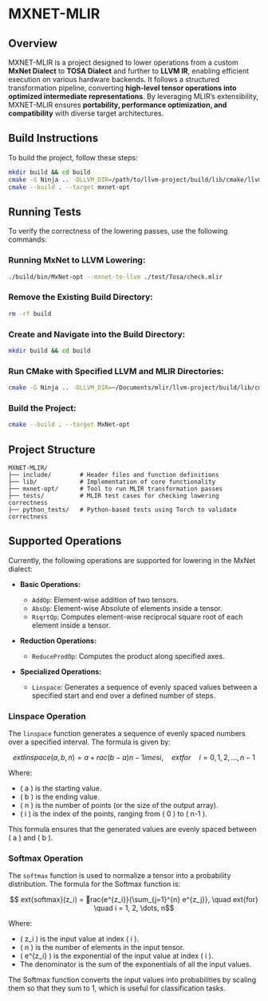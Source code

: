 
# MXNET-MLIR

## Overview
MXNET-MLIR is a project designed to lower operations from a custom **MxNet Dialect** to **TOSA Dialect** and further to **LLVM IR**, enabling efficient execution on various hardware backends. It follows a structured transformation pipeline, converting **high-level tensor operations into optimized intermediate representations**. By leveraging MLIR’s extensibility, MXNET-MLIR ensures **portability, performance optimization, and compatibility** with diverse target architectures.

## Build Instructions

To build the project, follow these steps:

```bash
mkdir build && cd build
cmake -G Ninja .. -DLLVM_DIR=/path/to/llvm-project/build/lib/cmake/llvm -DMLIR_DIR=/path/to/llvm-project/build/lib/cmake/mlir
cmake --build . --target mxnet-opt
```

## Running Tests

To verify the correctness of the lowering passes, use the following commands:

### Running MxNet to LLVM Lowering:
```bash
./build/bin/MxNet-opt --mxnet-to-llvm ./test/Tosa/check.mlir
```

### Remove the Existing Build Directory:
```bash
rm -rf build
```

### Create and Navigate into the Build Directory:
```bash
mkdir build && cd build
```

### Run CMake with Specified LLVM and MLIR Directories:
```bash
cmake -G Ninja .. -DLLVM_DIR=~/Documents/mlir/llvm-project/build/lib/cmake/llvm                  -DMLIR_DIR=~/Documents/mlir/llvm-project/build/lib/cmake/mlir
```

### Build the Project:
```bash
cmake --build . --target MxNet-opt
```
## Project Structure
```
MXNET-MLIR/
├── include/        # Header files and function definitions
├── lib/            # Implementation of core functionality
├── mxnet-opt/      # Tool to run MLIR transformation passes
├── tests/          # MLIR test cases for checking lowering correctness
├── python_tests/   # Python-based tests using Torch to validate correctness
```

## Supported Operations
Currently, the following operations are supported for lowering in the MxNet dialect:

- **Basic Operations:**
  - `AddOp`: Element-wise addition of two tensors.
  - `AbsOp`: Element-wise Absolute of elements inside a tensor.
  - `RsqrtOp`: Computes element-wise reciprocal square root of each element inside a tensor.

- **Reduction Operations:**
  - `ReduceProdOp`: Computes the product along specified axes.

- **Specialized Operations:**
  - `Linspace`: Generates a sequence of evenly spaced values between a specified start and end over a defined number of steps.

### Linspace Operation

The `linspace` function generates a sequence of evenly spaced numbers over a specified interval. The formula is given by:

```math
	ext{linspace}(a, b, n) = a + rac{(b - a)}{n - 1} 	imes i, \quad 	ext{for} \quad i = 0, 1, 2, \dots, n-1
```

Where:
- \( a \) is the starting value.
- \( b \) is the ending value.
- \( n \) is the number of points (or the size of the output array).
- \( i \) is the index of the points, ranging from \( 0 \) to \( n-1 \).

This formula ensures that the generated values are evenly spaced between \( a \) and \( b \).

### Softmax Operation

The `softmax` function is used to normalize a tensor into a probability distribution. The formula for the Softmax function is:

```math
	ext{softmax}(z_i) = rac{e^{z_i}}{\sum_{j=1}^{n} e^{z_j}}, \quad 	ext{for} \quad i = 1, 2, \dots, n
```

Where:
- \( z_i \) is the input value at index \( i \).
- \( n \) is the number of elements in the input tensor.
- \( e^{z_i} \) is the exponential of the input value at index \( i \).
- The denominator is the sum of the exponentials of all the input values.

The Softmax function converts the input values into probabilities by scaling them so that they sum to 1, which is useful for classification tasks.


